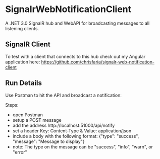# SignalrWebNotificationClient

A .NET 3.0 SignalR hub and WebAPI for broadcasting messages to all listening clients.

## SignalR Client

To test with a client that connects to this hub check out my Angular application here:
https://github.com/chrisfaria/signalr-web-notification-client

## Run Details
Use Postman to hit the API and broadcast a notification:

Steps:

- open Postman
- setup a POST message
- add the address http://localhost:51000/api/notify
- set a header Key: Content-Type & Value: application/json
- include a body with the following format: {"type": "success",	"message": "Message to display"}
- note: The type on the message can be "success", "info", "warn", or "error"


